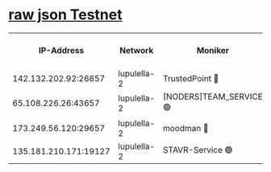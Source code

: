 [raw json Testnet](https://rpc-check.jaclalt.stavr.tech/jaclalt/rpc-jaclalt-result.json)
=

<table><tr><th>IP-Address</th><th>Network</th><th>Moniker</th><th>Latest Block Height</th><th>Earliest Block Height</th><th>Catching Up</th><th>Tx Index</th><th>Voting Power</th><th>Scan Time</th></tr><tr><td>142.132.202.92:26857</td><td>lupulella-2</td><td>TrustedPoint 🔴</td><td>6627892</td><td>6282001</td><td>False</td><td>off</td><td>5</td><td>2024-02-12T04:03:59.066226091UTC</td></tr><tr><td>65.108.226.26:43657</td><td>lupulella-2</td><td>[NODERS]TEAM_SERVICE 🟢</td><td>6627892</td><td>6282001</td><td>False</td><td>on</td><td>0</td><td>2024-02-12T04:03:59.421766381UTC</td></tr><tr><td>173.249.56.120:29657</td><td>lupulella-2</td><td>moodman 🔴</td><td>6627892</td><td>6527892</td><td>False</td><td>off</td><td>940134</td><td>2024-02-12T04:03:58.814702307UTC</td></tr><tr><td>135.181.210.171:19127</td><td>lupulella-2</td><td>STAVR-Service 🟢</td><td>6627891</td><td>6625001</td><td>False</td><td>on</td><td>0</td><td>2024-02-12T04:03:50.269519847UTC</td></tr></table>
